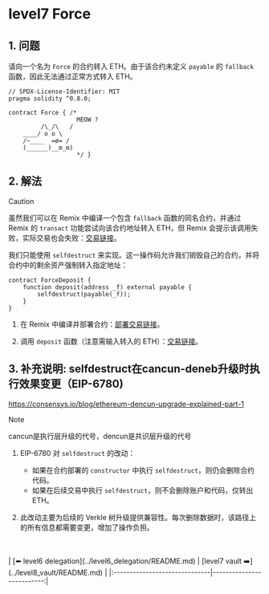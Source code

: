 # level7 Force

## 1. 问题

请向一个名为 `Force` 的合约转入 ETH。由于该合约未定义 `payable` 的 `fallback` 函数，因此无法通过正常方式转入 ETH。

```solidity
// SPDX-License-Identifier: MIT
pragma solidity ^0.8.0;

contract Force { /*
                   MEOW ?
         /\_/\   /
    ____/ o o \
    /~____  =ø= /
    (______)__m_m)
                   */ }
```

## 2. 解法

> [!CAUTION]
> 虽然我们可以在 Remix 中编译一个包含 `fallback` 函数的同名合约，并通过 Remix 的 `transact` 功能尝试向该合约地址转入 ETH，但 Remix 会提示该调用失败，实际交易也会失败：[交易链接](https://sepolia.etherscan.io/tx/0x1ee7710bd3416e6d7f2e3cbffa86f9aa0c63acede4911c63ac41f9843016c0b6)。

我们只能使用 `selfdestruct` 来实现。这一操作码允许我们销毁自己的合约，并将合约中的剩余资产强制转入指定地址：

```solidity
contract ForceDeposit {
    function deposit(address _f) external payable {
        selfdestruct(payable(_f));
    }
}
```

1. 在 Remix 中编译并部署合约：[部署交易链接](https://sepolia.etherscan.io/tx/0xa3f89f6dfd5f64b3416886ef910ccb866f6f71eeda57904dda3097033f2ab2a0)。

2. 调用 `deposit` 函数（注意需输入转入的 ETH）：[交易链接](https://sepolia.etherscan.io/tx/0x5a986c173f0ac85c753163d28d39959c623ecfe9beb4d1cbb9a83e833663cf94)。

## 3. 补充说明: selfdestruct在cancun-deneb升级时执行效果变更（EIP-6780)

https://consensys.io/blog/ethereum-dencun-upgrade-explained-part-1

> [!NOTE]
> cancun是执行层升级的代号，dencun是共识层升级的代号

1. EIP-6780 对 `selfdestruct` 的改动：
   - 如果在合约部署的 `constructor` 中执行 `selfdestruct`，则仍会删除合约代码。
   - 如果在后续交易中执行 `selfdestruct`，则不会删除账户和代码，仅转出 ETH。

2. 此改动主要为后续的 Verkle 树升级提供兼容性。每次删除数据时，该路径上的所有信息都需要变更，增加了操作负担。


<br/>
<br/>
| [⬅️ level6 delegation](../level6_delegation/README.md) | [level7 vault ➡️](../level8_vault/README.md) |
|:------------------------------|--------------------------:|